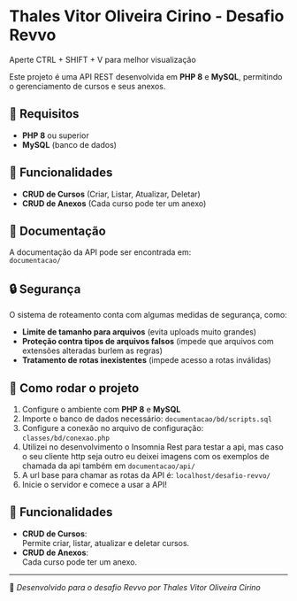 # Thales Vitor Oliveira Cirino - Desafio Revvo

Aperte CTRL + SHIFT + V para melhor visualização

Este projeto é uma API REST desenvolvida em **PHP 8** e **MySQL**, permitindo o gerenciamento de cursos e seus anexos.

## 📌 Requisitos

- **PHP 8** ou superior
- **MySQL** (banco de dados)

## 📖 Funcionalidades

- **CRUD de Cursos** (Criar, Listar, Atualizar, Deletar)
- **CRUD de Anexos** (Cada curso pode ter um anexo)

## 📜 Documentação

A documentação da API pode ser encontrada em:  
`documentacao/`

## 🔒 Segurança

O sistema de roteamento conta com algumas medidas de segurança, como:

- **Limite de tamanho para arquivos** (evita uploads muito grandes)
- **Proteção contra tipos de arquivos falsos** (impede que arquivos com extensões alteradas burlem as regras)
- **Tratamento de rotas inexistentes** (impede acesso a rotas inválidas)

## 🚀 Como rodar o projeto

1. Configure o ambiente com **PHP 8** e **MySQL**
2. Importe o banco de dados necessário: `documentacao/bd/scripts.sql`
3. Configure a conexão no arquivo de configuração: `classes/bd/conexao.php`
4. Utilizei no desenvolvimento o Insomnia Rest para testar a api, mas caso o seu cliente http seja outro eu deixei imagens com os exemplos de chamada da api também em `documentacao/api/`
5. A url base para chamar as rotas da API é: `localhost/desafio-revvo/`
5. Inicie o servidor e comece a usar a API!

## 📖 Funcionalidades

- **CRUD de Cursos**:  
  Permite criar, listar, atualizar e deletar cursos.
- **CRUD de Anexos**:  
  Cada curso pode ter um anexo.

---
📌 *Desenvolvido para o desafio Revvo por Thales Vitor Oliveira Cirino*
